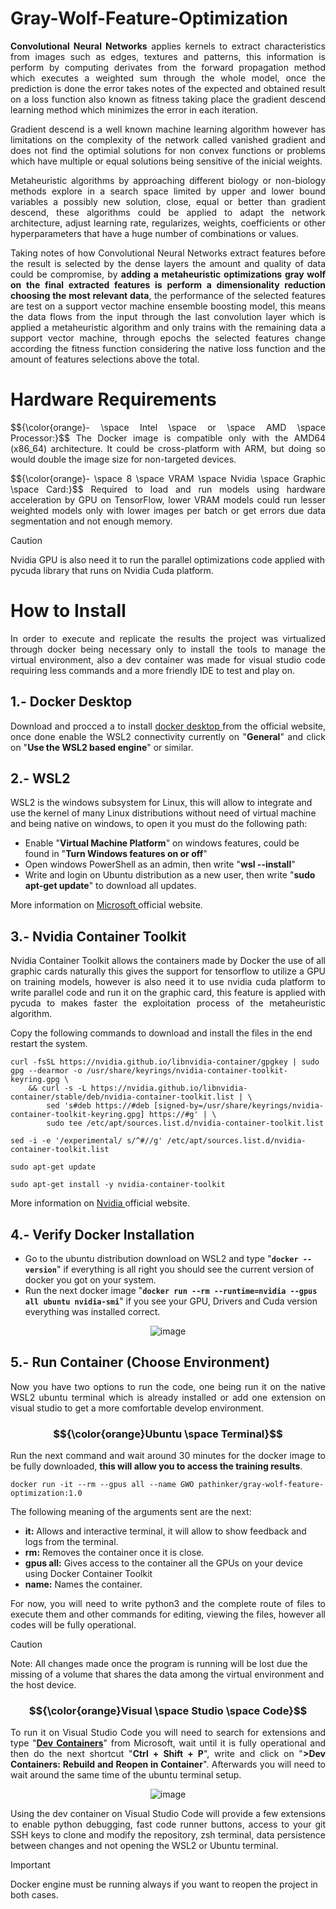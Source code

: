 # Gray-Wolf-Feature-Optimization

<p align="justify">    
<b>Convolutional Neural Networks</b> applies kernels to extract characteristics from images such as edges, textures and patterns, this information is perform by computing derivates from the forward propagation method which executes a weighted sum through the whole model, once the prediction is done the error takes notes of the expected and obtained result on a loss function also known as fitness taking place the gradient descend learning method which minimizes the error in each iteration. 
</p>

<p align="justify">
Gradient descend is a well known machine learning algorithm however has limitations on the complexity of the network called vanished gradient and does not find the optimial solutions for non convex functions or problems which have multiple or equal solutions being sensitive of the inicial weights.
</p>

<p align="justify">
Metaheuristic algorithms by approaching different biology or non-biology methods explore in a search space limited by upper and lower bound variables a possibly new solution, close, equal or better than gradient descend, these algorithms could be applied to adapt the network architecture, adjust learning rate, regularizes, weights, coefficients or other hyperparameters that have a huge number of combinations or values.
</p>

<p align="justify">
Taking notes of how Convolutional Neural Networks extract features before the result is selected by the dense layers the amount and quality of data could be compromise, by <b> adding a metaheuristic optimizations gray wolf on the final extracted features is perform a dimensionality reduction choosing the most relevant data</b>, the performance of the selected features are test on a support vector machine ensemble boosting model, this means the data flows from the input through the last convolution layer which is applied a metaheuristic algorithm and only trains with the remaining data a support vector machine, through epochs the selected features change according the fitness function considering the native loss function and the amount of features selections above the total.
</p>

# Hardware Requirements

<p align="justify">
$${\color{orange}- \space Intel \space or \space AMD \space Processor:}$$ The Docker image is compatible only with the AMD64 (x86_64) architecture. It could be cross-platform with ARM, but doing so would double the image size for non-targeted devices.
</p>

<p align="justify">
$${\color{orange}- \space 8 \space VRAM \space Nvidia \space Graphic \space Card:}$$ Required to load and run models using hardware acceleration by GPU on TensorFlow, lower VRAM models could run lesser weighted models only with lower images per batch or get errors due data segmentation and not enough memory.
</p>

> [!CAUTION]
> Nvidia GPU is also need it to run the parallel optimizations code applied with pycuda library that runs on Nvidia Cuda platform.

# How to Install

<p align="justify">
In order to execute and replicate the results the project was virtualized through docker being necessary only to install the tools to manage the virtual environment, also a dev container was made for visual studio code requiring less commands and a more friendly IDE to test and play on.
</p>

## 1.- Docker Desktop

<p align="justify">
Download and procced a to install <a href = "https://www.docker.com"> docker desktop </a> from the official website, once done enable the WSL2 connectivity currently on "<b>General</b>" and click on "<b>Use the WSL2 based engine</b>" or similar.
</p>

## 2.- WSL2

<p align="justify">

WSL2 is the windows subsystem for Linux, this will allow to integrate and use the kernel of many Linux distributions without need of virtual machine and being native on windows, to open it you must do the following path:
</p>

- Enable "**Virtual Machine Platform**" on windows features, could be found in "**Turn Windows features on or off**"
- Open windows PowerShell as an admin, then write "**wsl --install**"
- Write and login on Ubuntu distribution as a new user, then write "**sudo apt-get update**" to download all updates.

More information on <a href = "https://learn.microsoft.com/en-us/windows/wsl/install"> Microsoft </a> official website.

## 3.- Nvidia Container Toolkit

<p align="justify">

<p align="justify">
Nvidia Container Toolkit allows the containers made by Docker the use of all graphic cards naturally this gives the support for tensorflow to utilize a GPU on training models, however is also need it to use nvidia cuda platform to write parallel code and run it on the graphic card, this feature is applied with pycuda to makes faster the exploitation process of the metaheuristic algorithm.
</p>

Copy the following commands to download and install the files in the end restart the system.

```
curl -fsSL https://nvidia.github.io/libnvidia-container/gpgkey | sudo gpg --dearmor -o /usr/share/keyrings/nvidia-container-toolkit-keyring.gpg \
    && curl -s -L https://nvidia.github.io/libnvidia-container/stable/deb/nvidia-container-toolkit.list | \
        sed 's#deb https://#deb [signed-by=/usr/share/keyrings/nvidia-container-toolkit-keyring.gpg] https://#g' | \
        sudo tee /etc/apt/sources.list.d/nvidia-container-toolkit.list
```

```
sed -i -e '/experimental/ s/^#//g' /etc/apt/sources.list.d/nvidia-container-toolkit.list
```

```
sudo apt-get update
```

```
sudo apt-get install -y nvidia-container-toolkit
```

More information on <a href = "https://docs.nvidia.com/datacenter/cloud-native/container-toolkit/latest/install-guide.html"> Nvidia </a> official website.

## 4.- Verify Docker Installation

- Go to the ubuntu distribution download on WSL2 and type "**```docker --version```**" if everything is all right you should see the current version of docker you got on your system.
- Run the next docker image "**```docker run --rm --runtime=nvidia --gpus all ubuntu nvidia-smi```**" if you see your GPU, Drivers and Cuda version everything was installed correct.

<p align="center">
  <img src="https://github.com/user-attachments/assets/c1109a57-f7b6-4b87-98f8-50d7c4c668fe" alt="image">
</p>

## 5.- Run Container (Choose Environment)

<p align="justify">
Now you have two options to run the code, one being run it on the native WSL2 ubuntu terminal which is already installed or add one extension on visual studio to get a more comfortable develop environment.
</p>

### $${\color{orange}Ubuntu \space Terminal}$$

<p align="justify">
Run the next command and wait around 30 minutes for the docker image to be fully downloaded, <b>this will allow you to access the training results</b>.
</p>

```
docker run -it --rm --gpus all --name GWO pathinker/gray-wolf-feature-optimization:1.0
```

The following meaning of the arguments sent are the next:

- **it:** Allows and interactive terminal, it will allow to show feedback and logs from the terminal.
- **rm:** Removes the container once it is close.
- **gpus all:** Gives access to the container all the GPUs on your device using Docker Container Toolkit
- **name:** Names the container.

<p align="justify">
For now, you will need to write python3 and the complete route of files to execute them and other commands for editing, viewing the files, however all codes will be fully operational.
</p>

> [!CAUTION]
> Note: All changes made once the program is running will be lost due the missing of a volume that shares the data among the virtual environment and the host device.

### $${\color{orange}Visual \space Studio \space Code}$$

<p align="justify">
To run it on Visual Studio Code you will need to search for extensions and type "<b><a href = "https://marketplace.visualstudio.com/items?itemName=ms-vscode-remote.remote-containers">Dev Containers</a></b>" from Microsoft, wait until it is fully operational and then do the next shortcut "<b>Ctrl + Shift + P</b>", write and click on "<b>>Dev Containers: Rebuild and Reopen in Container</b>". Afterwards you will need to wait around the same time of the ubuntu terminal setup.
</p>

<p align="center">
  <img src="https://github.com/user-attachments/assets/e5c8dd9f-792c-4b8e-9a95-9fd4aa7d2883" alt="image">
</p>

<p align="justify">
Using the dev container on Visual Studio Code will provide a few extensions to enable python debugging, fast code runner buttons, access to your git SSH keys to clone and modify the repository, zsh terminal, data persistence between changes and not opening the WSL2 or Ubuntu terminal.
</p>

> [!IMPORTANT]
> Docker engine must be running always if you want to reopen the project in both cases.
